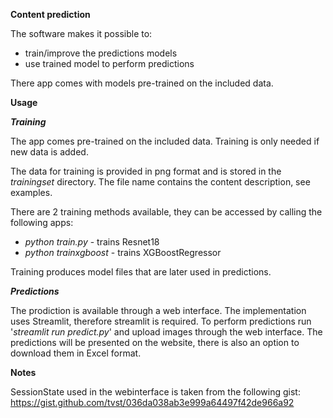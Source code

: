 **Content prediction**


The software makes it possible to:
- train/improve the predictions models
- use trained model to perform predictions

There app comes with models pre-trained on the included data.

**Usage**

***Training***

The app comes pre-trained on the included data. Training is only needed if new data is added.

The data for training is provided in png format and is stored in the _trainingset_ directory. The file name contains the content description, see examples. 

There are 2 training methods available, they can be accessed by calling the following apps:
 - _python train.py_ - trains Resnet18
 - _python trainxgboost_ - trains XGBoostRegressor

Training produces model files that are later used in predictions. 

***Predictions***

The prodiction is available through a web interface. The implementation uses Streamlit, therefore streamlit is required. To perform predictions run '_streamlit run predict.py_' and upload images through the web interface. The predictions will be presented on the website, there is also an option to download them in Excel format.

**Notes**

SessionState used in the webinterface is taken from the following gist: https://gist.github.com/tvst/036da038ab3e999a64497f42de966a92
